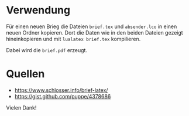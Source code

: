 # Verwendung

Für einen neuen Brieg die Dateien `brief.tex` und `absender.lco` in einen neuen Ordner kopieren. Dort die Daten wie in den beiden Dateien gezeigt hineinkopieren und mit `lualatex brief.tex` kompilieren.

Dabei wird die `brief.pdf` erzeugt.


# Quellen

* https://www.schlosser.info/brief-latex/
* https://gist.github.com/puppe/4378686

Vielen Dank!